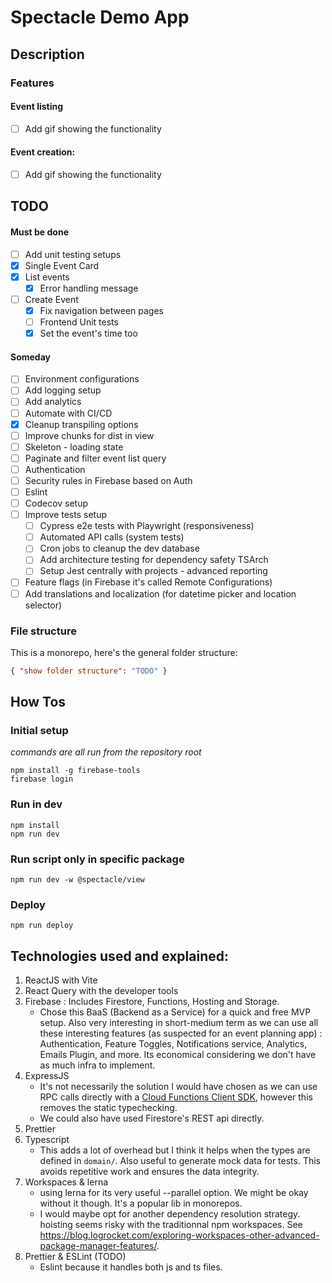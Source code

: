# Spectacle Demo App

## Description

### Features

#### Event listing

- [ ] Add gif showing the functionality

#### Event creation:

- [ ] Add gif showing the functionality

## TODO
#### Must be done
- [ ] Add unit testing setups
- [x] Single Event Card
- [x] List events
  - [x] Error handling message
- [ ] Create Event
  - [x] Fix navigation between pages
  - [ ] Frontend Unit tests
  - [x] Set the event's time too

#### Someday
- [ ] Environment configurations
- [ ] Add logging setup
- [ ] Add analytics
- [ ] Automate with CI/CD
- [x] Cleanup transpiling options
- [ ] Improve chunks for dist in view
- [ ] Skeleton - loading state
- [ ] Paginate and filter event list query
- [ ] Authentication
- [ ] Security rules in Firebase based on Auth
- [ ] Eslint
- [ ] Codecov setup
- [ ] Improve tests setup
  - [ ] Cypress e2e tests with Playwright (responsiveness)
  - [ ] Automated API calls (system tests)
  - [ ] Cron jobs to cleanup the dev database
  - [ ] Add architecture testing for dependency safety TSArch
  - [ ] Setup Jest centrally with projects - advanced reporting
- [ ] Feature flags (in Firebase it's called Remote Configurations)
- [ ] Add translations and localization (for datetime picker and location selector)

### File structure
This is a monorepo, here's the general folder structure:

```json
{ "show folder structure": "TODO" }
```

## How Tos

### Initial setup

_commands are all run from the repository root_

```shell
npm install -g firebase-tools
firebase login
```

### Run in dev

```shell
npm install
npm run dev
```

### Run script only in specific package
```shell
npm run dev -w @spectacle/view
```

### Deploy
```shell
npm run deploy
```

## Technologies used and explained:

1. ReactJS with Vite
2. React Query with the developer tools
3. Firebase : Includes Firestore, Functions, Hosting and Storage.
   - Chose this BaaS (Backend as a Service) for a quick and free MVP setup. Also very interesting in short-medium term as we can use all these interesting features (as suspected for an event planning app) : Authentication, Feature Toggles, Notifications service, Analytics, Emails Plugin, and more. Its economical considering we don't have as much infra to implement.
4. ExpressJS
   - It's not necessarily the solution I would have chosen as we can use RPC calls directly with a [Cloud Functions Client SDK](https://firebase.google.com/docs/functions/callable), however this removes the static typechecking.
   - We could also have used Firestore's REST api directly.
5. Prettier
6. Typescript
   - This adds a lot of overhead but I think it helps when the types are defined in `domain/`. Also useful to generate mock data for tests. This avoids repetitive work and ensures the data integrity.
7. Workspaces & lerna
   - using lerna for its very useful --parallel option. We might be okay without it though. It's a popular lib in monorepos.
   - I would maybe opt for another dependency resolution strategy. hoisting seems risky with the traditionnal npm workspaces. See https://blog.logrocket.com/exploring-workspaces-other-advanced-package-manager-features/.
8. Prettier & ESLint (TODO)
   - Eslint because it handles both js and ts files.